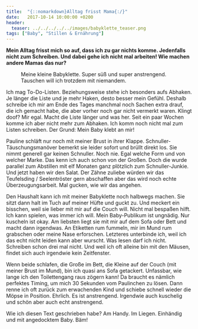 ```yaml
---
title:  "{::nomarkdown}Alltag frisst Mama{:/}"
date:   2017-10-14 10:00:00 +0200
header:
  teaser: ../../../../../images/babyklette_teaser.png
tags: ["Baby", "Stillen & Ernährung"]
---
```

**Mein Alltag frisst mich so auf, dass ich zu gar nichts komme. Jedenfalls nicht zum Schreiben. Und dabei gehe ich nicht mal arbeiten! Wie machen andere Mamas das nur?**

<figure>
  <img src="../../../../../images/babyklette.png" alt="">
  <figcaption>Meine kleine Babyklette. Super süß und super anstrengend. Tauschen will ich trotzdem mit niemandem.</figcaption>
</figure>


Ich mag To-Do-Listen. Beziehungsweise stehe ich besonders aufs Abhaken. Je länger die Liste und je mehr Haken, desto besser mein Gefühl. Deshalb schreibe ich mir am Ende des Tages manchmal noch Sachen extra drauf, die ich gemacht habe, die aber vorher noch gar nicht vermerkt waren. Klingt doof? Mir egal. Macht die Liste länger und was her. Seit ein paar Wochen komme ich aber nicht mehr zum Abhaken. Ich komm noch nicht mal zum Listen schreiben. Der Grund: Mein Baby klebt an mir!

Pauline schläft nur noch mit meiner Brust in ihrer Klappe. Schnuller-Täuschungsmanöver bemerkt sie leider sofort und brüllt direkt los. Sie nimmt generell gar keinen Schnuller. Noch nie. Egal welche Form und von welcher Marke. Das kenn ich auch schon von der Großen. Doch die wurde parallel zum Abstillen mit elf Monaten ganz plötzlich zum Schnuller-Junkie. Und jetzt haben wir den Salat. Der Zähne zuliebe würden wir das Teufelsding / Seelentröster gern abschaffen aber das wird noch echte Überzeugungsarbeit. Mal gucken, wie wir das angehen.

Den Haushalt kann ich mit meiner Babyklette noch halbwegs machen. Sie sitzt dann halt im Tuch auf meiner Hüfte und guckt zu. Und meckert ein bisschen, weil sie lieber mit mir auf die Couch will. Nicht mal bespaßen hilft. Ich kann spielen, was immer ich will. Mein Baby-Publikum ist ungnädig. Nur kuscheln ist okay. Am liebsten liegt sie mit mir auf dem Sofa oder Bett und macht dann irgendwas. An Etiketten rum fummeln, mir im Mund rum grabschen oder meine Nase erforschen. Letzteres unterbinde ich, weil ich das echt nicht leiden kann aber wurscht. Was lesen darf ich nicht. Schreiben schon drei mal nicht. Und weil ich oft alleine bin mit den Mäusen, findet sich auch irgendwie kein Zeitfenster.

Wenn beide schlafen, die Große im Bett, die Kleine auf der Couch (mit meiner Brust im Mund), bin ich quasi ans Sofa getackert. Unfassbar, wie lange ich den Toilettengang raus zögern kann! Da braucht es nämlich perfektes Timing, um mich 30 Sekunden vom Paulinchen zu lösen. Dann renne ich oft zurück zum erwachenden Kind und schiebe schnell wieder die Möpse in Position. Ehrlich. Es ist anstrengend. Irgendwie auch kuschelig und schön aber auch echt anstrengend. 

Wie ich diesen Text geschrieben habe? Am Handy. Im Liegen. Einhändig und mit angedocktem Baby. Bäm!



















